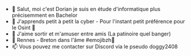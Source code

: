 - 👋 Salut, moi c'est Dorian je suis en étude d'informatique plus précisemment en Bachelor 
- 👀 J'apprends petit à petit la cyber - Pour l'instant petit préférence pour le Osint 🙂
- 🌱 J'aime sortir et m'amuser entre amis (La patinoire quel banger)
- 💞️ Rennes - Breton dans l'âme #emojibzh🍺
- 📫 Vous pouvez me contacter sur Discord via le pseudo doggy2408
